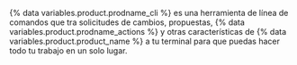 {% data variables.product.prodname_cli %} es una herramienta de línea de comandos que tra solicitudes de cambios, propuestas, {% data variables.product.prodname_actions %} y otras características de {% data variables.product.product_name %} a tu terminal para que puedas hacer todo tu trabajo en un solo lugar.